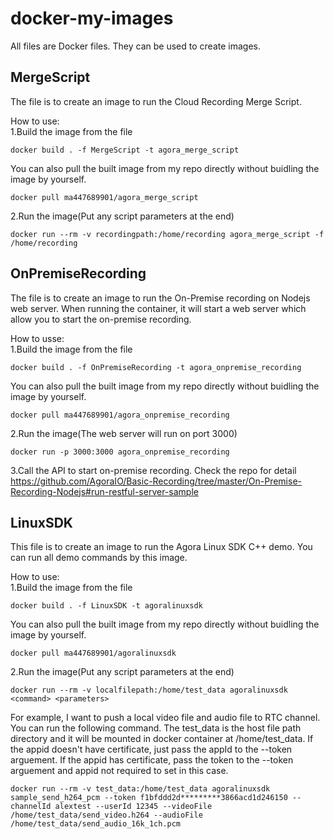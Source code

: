 # docker-my-images
All files are Docker files. They can be used to create images.

## MergeScript
The file is to create an image to run the Cloud Recording Merge Script.<br>

How to use:<br>
1.Build the image from the file<br>
```
docker build . -f MergeScript -t agora_merge_script
```
You can also pull the built image from my repo directly without buidling the image by yourself.
```
docker pull ma447689901/agora_merge_script
```
2.Run the image(Put any script parameters at the end)<br>
```
docker run --rm -v recordingpath:/home/recording agora_merge_script -f /home/recording
```

## OnPremiseRecording
The file is to create an image to run the On-Premise recording on Nodejs web server. When running the container, it will start a web server which allow you to start the on-premise recording.<br>

How to usse:<br>
1.Build the image from the file<br>
```
docker build . -f OnPremiseRecording -t agora_onpremise_recording
```
You can also pull the built image from my repo directly without buidling the image by yourself.
```
docker pull ma447689901/agora_onpremise_recording
```
2.Run the image(The web server will run on port 3000)<br>
```
docker run -p 3000:3000 agora_onpremise_recording
```

3.Call the API to start on-premise recording. Check the repo for detail<br>
https://github.com/AgoraIO/Basic-Recording/tree/master/On-Premise-Recording-Nodejs#run-restful-server-sample

## LinuxSDK
This file is to create an image to run the Agora Linux SDK C++ demo. You can run all demo commands by this image.<br>

How to use:<br>
1.Build the image from the file<br>
```
docker build . -f LinuxSDK -t agoralinuxsdk
```
You can also pull the built image from my repo directly without buidling the image by yourself.
```
docker pull ma447689901/agoralinuxsdk
```
2.Run the image(Put any script parameters at the end)<br>
```
docker run --rm -v localfilepath:/home/test_data agoralinuxsdk <command> <parameters>
```
For example, I want to push a local video file and audio file to RTC channel. You can run the following command. The test_data is the host file path directory and it will be mounted in docker container at /home/test_data. If the appid doesn't have certificate, just pass the appId to the --token arguement. If the appid has certificate, pass the token to the --token arguement and appid not required to set in this case.
```
docker run --rm -v test_data:/home/test_data agoralinuxsdk sample_send_h264_pcm --token f1bfddd2d*********3866acd1d246150 --channelId alextest --userId 12345 --videoFile /home/test_data/send_video.h264 --audioFile /home/test_data/send_audio_16k_1ch.pcm
```